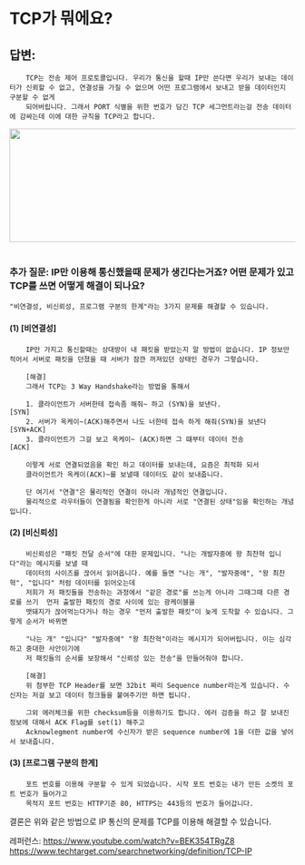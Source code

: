 # TCP가 뭐에요?


## 답변: <br>
        TCP는 전송 제어 프로토콜입니다. 우리가 통신을 할때 IP만 쓴다면 우리가 보내는 데이터가 신뢰할 수 없고, 연결성을 가질 수 없으며 어떤 프로그램에서 보내고 받을 데이터인지 구분할 수 없게
        되어버립니다. 그래서 PORT 식별을 위한 번호가 담긴 TCP 세그먼트라는걸 전송 데이터에 감싸는데 이에 대한 규칙을 TCP라고 합니다.


<img src="https://velog.velcdn.com/images%2Fsms8377%2Fpost%2F9405abd5-f92a-4b82-8568-ef068b0259a6%2Fimage.png" width="800" height="200"/>


<br>
<br>

### 추가 질문: IP만 이용해 통신했을때 문제가 생긴다는거죠? 어떤 문제가 있고 TCP를 쓰면 어떻게 해결이 되나요?



    "비연결성, 비신뢰성, 프로그램 구분의 한계"라는 3가지 문제를 해결할 수 있습니다.
    
#### (1) [비연결성]
        IP만 가지고 통신할때는 상대방이 내 패킷을 받았는지 알 방법이 없습니다. IP 정보만 적어서 서버로 패킷을 던졌을 때 서버가 잠깐 꺼져있던 상태인 경우가 그렇습니다.
        
        [해결]
        그래서 TCP는 3 Way Handshake라는 방법을 통해서 
        
        1. 클라이언트가 서버한테 접속좀 해줘~ 하고 (SYN)을 보낸다.                    [SYN]
        2. 서버가 옥케이~(ACK)해주면서 나도 너한테 접속 하게 해줘(SYN)을 보낸다        [SYN+ACK]
        3. 클라이언트가 그걸 보고 옥케이~ (ACK)하면 그 떄부터 데이터 전송              [ACK]
        
        이렇게 서로 연결되었음을 확인 하고 데이터를 보내는데, 요즘은 최적화 되서
        클라이언트가 옥케이(ACK)~를 보낼때 데이터도 같이 보내줍니다.
        
        단 여기서 "연결"은 물리적인 연결이 아니라 개념적인 연결입니다.
        물리적으로 라우터들이 연결됨을 확인한게 아니라 서로 "연결된 상태"임을 확인하는 개념입니다.
        
        
#### (2) [비신뢰성]
        비신뢰성은 "패킷 전달 순서"에 대한 문제입니다. "나는 개발자중에 왕 최찬혁 입니다"라는 메시지를 보낼 때
        데이터의 사이즈를 끊어서 읽어옵니다. 예를 들면 "나는 개", "발자중에", "왕 최찬혁", "입니다" 처럼 데이터를 읽어오는데
        저희가 저 패킷들을 전송하는 과정에서 "같은 경로"를 쓰는게 아니라 그때그때 다른 경로를 쓰기  먼저 출발한 패킷의 경로 사이에 있는 광케이블을 
        맷돼지가 끊어먹는다거나 하는 경우 "먼저 출발한 패킷"이 늦게 도착할 수 있습니다. 그렇게 순서가 바뀌면
        
        "나는 개" "입니다" "발자중에" "왕 최찬혁"이라는 메시지가 되어버립니다. 이는 심각하고 중대한 사안이기에 
        저 패킷들의 순서를 보장해서 "신뢰성 있는 전송"을 만들어줘야 합니다.
        
        [해결]
        위 첨부한 TCP Header를 보면 32bit 짜리 Sequence number라는게 있습니다. 수신자는 저걸 보고 데이터 청크들을 붙여주기만 하면 됩니다.
        
        그외 에러체크를 위한 checksum등을 이용하기도 합니다. 에러 검증을 하고 잘 보내진 정보에 대해서 ACK Flag를 set(1) 해주고
        Acknowlegment number에 수신자가 받은 sequence number에 1을 더한 값을 넣어서 보내줍니다.
        
        
#### (3) [프로그램 구분의 한계]       
        포트 번호를 이용해 구분할 수 있게 되었습니다. 시작 포트 번호는 내가 만든 소켓의 포트 번호가 들어가고
        목적지 포트 번호는 HTTP기준 80, HTTPS는 443등의 번호가 들어갑니다.


결론은 위와 같은 방법으로 IP 통신의 문제를 TCP를 이용해 해결할 수 있습니다. 



레퍼런스: https://www.youtube.com/watch?v=BEK354TRgZ8
         https://www.techtarget.com/searchnetworking/definition/TCP-IP    
